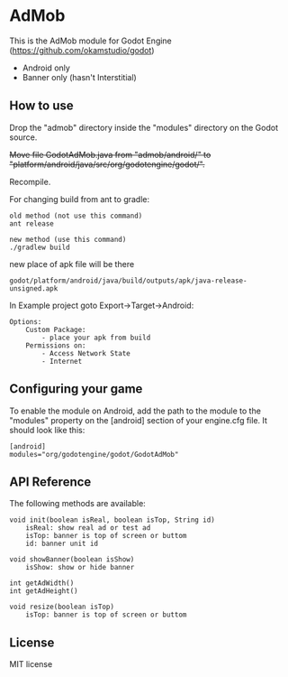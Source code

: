 AdMob
=====
This is the AdMob module for Godot Engine (https://github.com/okamstudio/godot)
- Android only
- Banner only (hasn't Interstitial)
 
How to use
----------
Drop the "admob" directory inside the "modules" directory on the Godot source.

~~Move file GodotAdMob.java from "admob/android/" to "platform/android/java/src/org/godotengine/godot/".~~

Recompile.

For changing build from ant to gradle:

	old method (not use this command)
	ant release
	
	new method (use this command)
	./gradlew build

new place of apk file will be there

	godot/platform/android/java/build/outputs/apk/java-release-unsigned.apk


In Example project goto Export->Target->Android:

	Options:
		Custom Package:
			- place your apk from build
		Permissions on:
			- Access Network State
			- Internet

Configuring your game
---------------------

To enable the module on Android, add the path to the module to the "modules" property on the [android] section of your engine.cfg file. It should look like this:

	[android]
	modules="org/godotengine/godot/GodotAdMob"

API Reference
-------------

The following methods are available:

	void init(boolean isReal, boolean isTop, String id)
		isReal: show real ad or test ad
		isTop: banner is top of screen or buttom
		id: banner unit id
	
	void showBanner(boolean isShow)
		isShow: show or hide banner
	
	int getAdWidth()
	int getAdHeight()
	
	void resize(boolean isTop)
		isTop: banner is top of screen or buttom

License
-------------
MIT license
	
